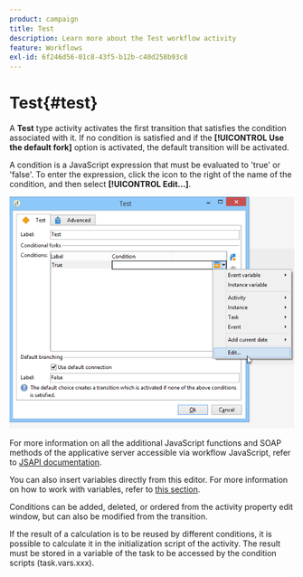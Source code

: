 ```yaml
---
product: campaign
title: Test
description: Learn more about the Test workflow activity
feature: Workflows
exl-id: 6f246d56-01c8-43f5-b12b-c40d258b93c8
---
```

# Test{#test}



A **Test** type activity activates the first transition that satisfies the condition associated with it. If no condition is satisfied and if the **[!UICONTROL Use the default fork]** option is activated, the default transition will be activated.

A condition is a JavaScript expression that must be evaluated to 'true' or 'false'. To enter the expression, click the icon to the right of the name of the condition, and then select **[!UICONTROL Edit...]**.

![](assets/edit_test.png)

For more information on all the additional JavaScript functions and SOAP methods of the applicative server accessible via workflow JavaScript, refer to [JSAPI documentation](https://experienceleague.adobe.com/developer/campaign-api/api/index.html).

You can also insert variables directly from this editor. For more  information on how to work with variables, refer to [this section](javascript-scripts-and-templates.md#variables).

Conditions can be added, deleted, or ordered from the activity property edit window, but can also be modified from the transition.

If the result of a calculation is to be reused by different conditions, it is possible to calculate it in the initialization script of the activity. The result must be stored in a variable of the task to be accessed by the condition scripts (task.vars.xxx).
